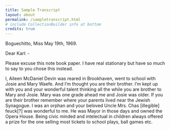 ```yaml
---
title: Sample Transcript
layout: about
permalink: /sampletranscript.html
# include CollectionBuilder info at bottom
credits: true
---
```


Boguechitto, Miss
May 19th, 1969.

Dear Karl: -

Please excuse this note book paper. I have real stationary but have so much to say to you chose this instead.

I, Aileen McDaniel Devin was reared in Brookhaven, went to school with Josie and Mary Waefe. And I’m thought you are their brother. I’m kept up with you and your wonderful talent thinking all the while you are brother to Mary and Josie. Mary was one grade ahead me and Josie was older. If you are their brother remember where your parents lived near the Jewish Synagogue. I was an orphan and your beloved Uncle Mrs. Chas [illegible] feuck[?] was wonderful to me. He was Mayor in those days and owned the Opera House. Being civic minded and intelectual in children always offered a prize for the one selling most tickets to school plays, ball games etc.
	
